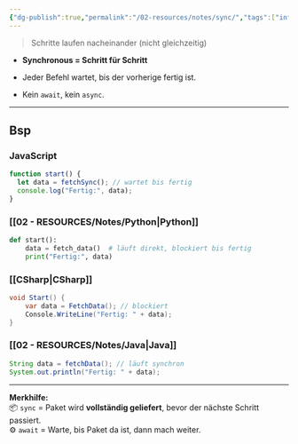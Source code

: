 ```yaml
---
{"dg-publish":true,"permalink":"/02-resources/notes/sync/","tags":["informatik/code/java","informatik/code/python","informatik/code/CSharp"],"noteIcon":"","updated":"2025-09-10T16:33:17.000+02:00"}
---
```


>Schritte laufen nacheinander (nicht gleichzeitig)

- **Synchronous = Schritt für Schritt**
    
- Jeder Befehl wartet, bis der vorherige fertig ist.
    
- Kein `await`, kein `async`.
    

---

## Bsp

### JavaScript

```js
function start() {
  let data = fetchSync(); // wartet bis fertig
  console.log("Fertig:", data);
}
```



### [[02 - RESOURCES/Notes/Python\|Python]]

```python
def start():
    data = fetch_data()  # läuft direkt, blockiert bis fertig
    print("Fertig:", data)
```



### [[CSharp\|CSharp]]

```csharp
void Start() {
    var data = FetchData(); // blockiert
    Console.WriteLine("Fertig: " + data);
}
```



### [[02 - RESOURCES/Notes/Java\|Java]]

```java
String data = fetchData(); // läuft synchron
System.out.println("Fertig: " + data);
```

---

**Merkhilfe:**  
📦 `sync` = Paket wird **vollständig geliefert**, bevor der nächste Schritt passiert.  
⚙️ `await` = Warte, bis Paket da ist, dann mach weiter.
